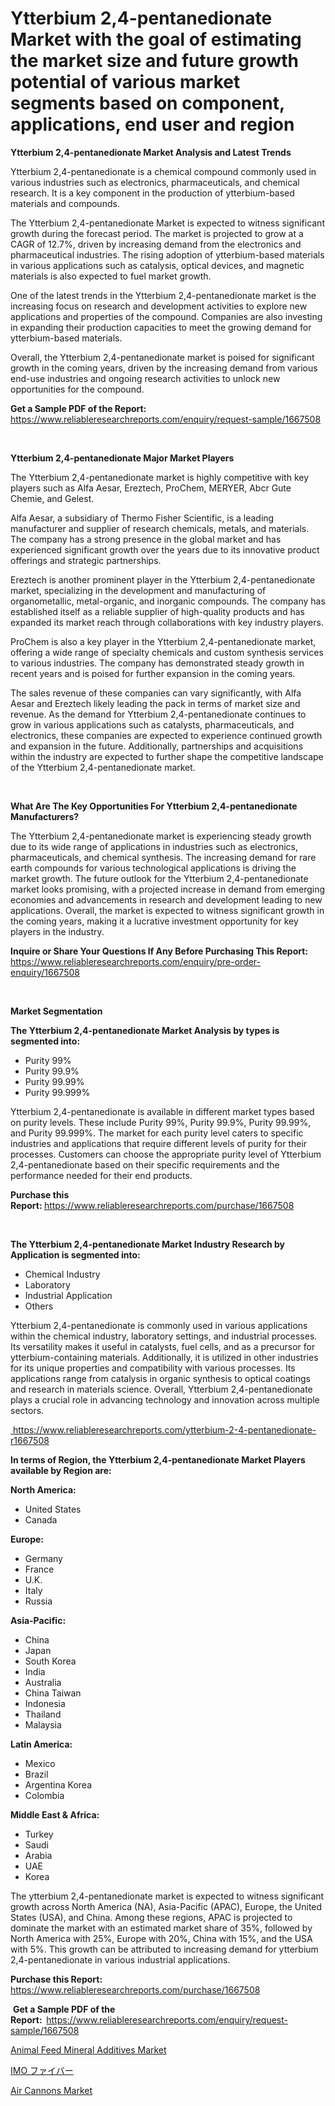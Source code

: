 <p><h1>Ytterbium 2,4-pentanedionate Market with the goal of estimating the market size and future growth potential of various market segments based on component, applications, end user and region</h1></p><p><strong>Ytterbium 2,4-pentanedionate Market Analysis and Latest Trends</strong></p>
<p><p>Ytterbium 2,4-pentanedionate is a chemical compound commonly used in various industries such as electronics, pharmaceuticals, and chemical research. It is a key component in the production of ytterbium-based materials and compounds.</p><p>The Ytterbium 2,4-pentanedionate Market is expected to witness significant growth during the forecast period. The market is projected to grow at a CAGR of 12.7%, driven by increasing demand from the electronics and pharmaceutical industries. The rising adoption of ytterbium-based materials in various applications such as catalysis, optical devices, and magnetic materials is also expected to fuel market growth.</p><p>One of the latest trends in the Ytterbium 2,4-pentanedionate market is the increasing focus on research and development activities to explore new applications and properties of the compound. Companies are also investing in expanding their production capacities to meet the growing demand for ytterbium-based materials.</p><p>Overall, the Ytterbium 2,4-pentanedionate market is poised for significant growth in the coming years, driven by the increasing demand from various end-use industries and ongoing research activities to unlock new opportunities for the compound.</p></p>
<p><strong>Get a Sample PDF of the Report:&nbsp;</strong> <a href="https://www.reliableresearchreports.com/enquiry/request-sample/1667508">https://www.reliableresearchreports.com/enquiry/request-sample/1667508</a></p>
<p>&nbsp;</p>
<p><strong>Ytterbium 2,4-pentanedionate Major Market Players</strong></p>
<p><p>The Ytterbium 2,4-pentanedionate market is highly competitive with key players such as Alfa Aesar, Ereztech, ProChem, MERYER, Abcr Gute Chemie, and Gelest. </p><p>Alfa Aesar, a subsidiary of Thermo Fisher Scientific, is a leading manufacturer and supplier of research chemicals, metals, and materials. The company has a strong presence in the global market and has experienced significant growth over the years due to its innovative product offerings and strategic partnerships.</p><p>Ereztech is another prominent player in the Ytterbium 2,4-pentanedionate market, specializing in the development and manufacturing of organometallic, metal-organic, and inorganic compounds. The company has established itself as a reliable supplier of high-quality products and has expanded its market reach through collaborations with key industry players.</p><p>ProChem is also a key player in the Ytterbium 2,4-pentanedionate market, offering a wide range of specialty chemicals and custom synthesis services to various industries. The company has demonstrated steady growth in recent years and is poised for further expansion in the coming years.</p><p>The sales revenue of these companies can vary significantly, with Alfa Aesar and Ereztech likely leading the pack in terms of market size and revenue. As the demand for Ytterbium 2,4-pentanedionate continues to grow in various applications such as catalysts, pharmaceuticals, and electronics, these companies are expected to experience continued growth and expansion in the future. Additionally, partnerships and acquisitions within the industry are expected to further shape the competitive landscape of the Ytterbium 2,4-pentanedionate market.</p></p>
<p>&nbsp;</p>
<p><strong>What Are The Key Opportunities For Ytterbium 2,4-pentanedionate Manufacturers?</strong></p>
<p><p>The Ytterbium 2,4-pentanedionate market is experiencing steady growth due to its wide range of applications in industries such as electronics, pharmaceuticals, and chemical synthesis. The increasing demand for rare earth compounds for various technological applications is driving the market growth. The future outlook for the Ytterbium 2,4-pentanedionate market looks promising, with a projected increase in demand from emerging economies and advancements in research and development leading to new applications. Overall, the market is expected to witness significant growth in the coming years, making it a lucrative investment opportunity for key players in the industry.</p></p>
<p><strong>Inquire or Share Your Questions If Any Before Purchasing This Report:</strong> <a href="https://www.reliableresearchreports.com/enquiry/pre-order-enquiry/1667508">https://www.reliableresearchreports.com/enquiry/pre-order-enquiry/1667508</a></p>
<p>&nbsp;</p>
<p><strong>Market Segmentation</strong></p>
<p><strong>The Ytterbium 2,4-pentanedionate Market Analysis by types is segmented into:</strong></p>
<p><ul><li>Purity 99%</li><li>Purity 99.9%</li><li>Purity 99.99%</li><li>Purity 99.999%</li></ul></p>
<p><p>Ytterbium 2,4-pentanedionate is available in different market types based on purity levels. These include Purity 99%, Purity 99.9%, Purity 99.99%, and Purity 99.999%. The market for each purity level caters to specific industries and applications that require different levels of purity for their processes. Customers can choose the appropriate purity level of Ytterbium 2,4-pentanedionate based on their specific requirements and the performance needed for their end products.</p></p>
<p><strong>Purchase this Report:&nbsp;</strong><a href="https://www.reliableresearchreports.com/purchase/1667508">https://www.reliableresearchreports.com/purchase/1667508</a></p>
<p>&nbsp;</p>
<p><strong>The Ytterbium 2,4-pentanedionate Market Industry Research by Application is segmented into:</strong></p>
<p><ul><li>Chemical Industry</li><li>Laboratory</li><li>Industrial Application</li><li>Others</li></ul></p>
<p><p>Ytterbium 2,4-pentanedionate is commonly used in various applications within the chemical industry, laboratory settings, and industrial processes. Its versatility makes it useful in catalysts, fuel cells, and as a precursor for ytterbium-containing materials. Additionally, it is utilized in other industries for its unique properties and compatibility with various processes. Its applications range from catalysis in organic synthesis to optical coatings and research in materials science. Overall, Ytterbium 2,4-pentanedionate plays a crucial role in advancing technology and innovation across multiple sectors.</p></p>
<p><a href="https://www.reliableresearchreports.com/ytterbium-2-4-pentanedionate-r1667508">&nbsp;https://www.reliableresearchreports.com/ytterbium-2-4-pentanedionate-r1667508</a></p>
<p><strong>In terms of Region, the Ytterbium 2,4-pentanedionate Market Players available by Region are:</strong></p>
<p>
    <p> <strong> North America: </strong>
        <ul>
            <li>United States</li>
            <li>Canada</li>
        </ul>
        </p> 
    <p> <strong> Europe: </strong>
        <ul>
            <li>Germany</li>
            <li>France</li>
            <li>U.K.</li>
            <li>Italy</li>
            <li>Russia</li>
        </ul>
        </p> 
    <p> <strong> Asia-Pacific: </strong>
        <ul>
            <li>China</li>
            <li>Japan</li>
            <li>South Korea</li>
            <li>India</li>
            <li>Australia</li>
            <li>China Taiwan</li>
            <li>Indonesia</li>
            <li>Thailand</li>
            <li>Malaysia</li>
        </ul>
        </p> 
    <p> <strong> Latin America: </strong>
        <ul>
            <li>Mexico</li>
            <li>Brazil</li>
            <li>Argentina Korea</li>
            <li>Colombia</li>
        </ul>
        </p> 
    <p> <strong> Middle East & Africa: </strong>
        <ul>
            <li>Turkey</li>
            <li>Saudi</li>
            <li>Arabia</li>
            <li>UAE</li>
            <li>Korea</li>
        </ul>
    </p>
    </p>
<p><p>The ytterbium 2,4-pentanedionate market is expected to witness significant growth across North America (NA), Asia-Pacific (APAC), Europe, the United States (USA), and China. Among these regions, APAC is projected to dominate the market with an estimated market share of 35%, followed by North America with 25%, Europe with 20%, China with 15%, and the USA with 5%. This growth can be attributed to increasing demand for ytterbium 2,4-pentanedionate in various industrial applications.</p></p>
<p><strong>Purchase this Report: </strong><a href="https://www.reliableresearchreports.com/purchase/1667508">https://www.reliableresearchreports.com/purchase/1667508</a></p>
<p>&nbsp;<strong>Get a Sample PDF of the Report:&nbsp;&nbsp;</strong><a href="https://www.reliableresearchreports.com/enquiry/request-sample/1667508">https://www.reliableresearchreports.com/enquiry/request-sample/1667508</a></p>
<p><strong></strong></p>
<p><p><a href="https://github.com/lsapaaep8/Market-Research-Report-List-1/blob/main/animal-feed-mineral-additives-market.md">Animal Feed Mineral Additives Market</a></p><p><a href="https://github.com/EstaSprer20231/Market-Research-Report-List-2/blob/main/7525215136639.md">IMO ファイバー</a></p><p><a href="https://view.publitas.com/reportprime-1/air-cannons-market-industry-trends-and-forecast-for-period-from-2024-to-2031/">Air Cannons Market</a></p></p>